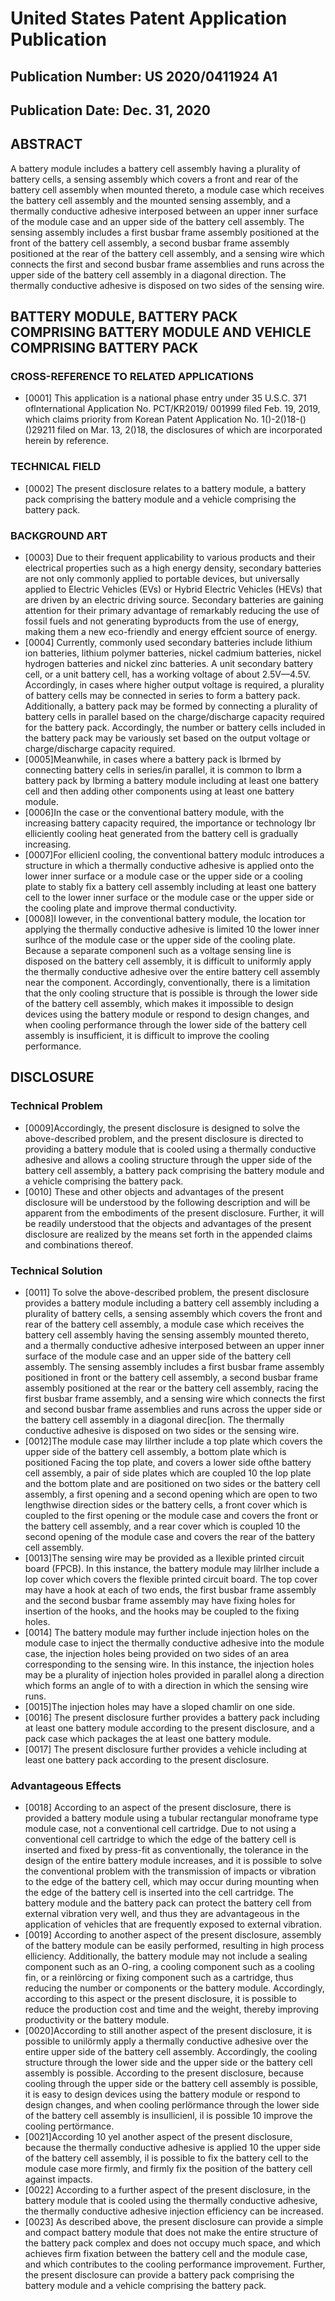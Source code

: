 # United States Patent Application Publication

## Publication Number: US 2020/0411924 A1
## Publication Date: Dec. 31, 2020
## ABSTRACT

A battery module includes a battery cell assembly having a plurality of battery cells, a sensing assembly which covers a front and rear of the battery cell assembly when mounted thereto, a module case which receives the battery cell assembly and the mounted sensing assembly, and a thermally conductive adhesive interposed between an upper inner surface of the module case and an upper side of the battery cell assembly. The sensing assembly includes a first busbar frame assembly positioned at the front of the battery cell assembly, a second busbar frame assembly positioned at the rear of the battery cell assembly, and a sensing wire which connects the first and second busbar frame assemblies and runs across the upper side of the battery cell assembly in a diagonal direction. The thermally conductive adhesive is disposed on two sides of the sensing wire.

## BATTERY MODULE, BATTERY PACK COMPRISING BATTERY MODULE AND VEHICLE COMPRISING BATTERY PACK

### CROSS-REFERENCE TO RELATED APPLICATIONS

- [0001] This application is a national phase entry under 35 U.S.C. 371 oflnternational Application No. PCT/KR2019/ 001999 filed Feb. 19, 2019, which claims priority from Korean Patent Application No. 1()-2()18-()()29211 filed on Mar. 13, 2()18, the disclosures of which are incorporated herein by reference.


### TECHNICAL FIELD

- [0002] The present disclosure relates to a battery module, a battery pack comprising the battery module and a vehicle comprising the battery pack.

### BACKGROUND ART

- [0003] Due to their frequent applicability to various products and their electrical properties such as a high energy density, secondary batteries are not only commonly applied to portable devices, but universally applied to Electric Vehicles (EVs) or Hybrid Electric Vehicles (HEVs) that are driven by an electric driving source. Secondary batteries are gaining attention for their primary advantage of remarkably reducing the use of fossil fuels and not generating byproducts from the use of energy, making them a new eco-friendly and energy effcient source of energy.
- [0004] Currently, commonly used secondary batteries include lithium ion batteries, lithium polymer batteries, nickel cadmium batteries, nickel hydrogen batteries and nickel zinc batteries. A unit secondary battery cell, or a unit battery cell, has a working voltage of about 2.5V—4.5V. Accordingly, in cases where higher output voltage is required, a plurality of battery cells may be connected in series to form a battery pack. Additionally, a battery pack may be formed by connecting a plurality of battery cells in parallel based on the charge/discharge capacity required for the battery pack. Accordingly, the number or battery cells included in the battery pack may be variously set based on the output voltage or charge/discharge capacity required.
- [0005]Meanwhile, in cases where a battery pack is Ibrmed by connecting battery cells in series/in parallel, it is common to Ibrm a battery pack by Ibrming a battery module including at least one battery cell and then adding other components using at least one battery module.
- [0006]In the case or the conventional battery module, with the increasing battery capacity required, the importance or technology Ibr elliciently cooling heat generated from the battery cell is gradually increasing.
- [0007]For ellicienl cooling, the conventional battery modulc introduces a structure in which a thermally conductive adhesive is applied onto the lower inner surface or a module case or the upper side or a cooling plate to stably fix a battery cell assembly including at least one battery cell to the lower inner surface or the module case or the upper side or the cooling plate and improve thermal conductivity.
- [0008]I lowever, in the conventional battery module, the location tor applying the thermally conductive adhesive is limited 10 the lower inner surlhce of the module case or the upper side of the cooling plate. Because a separate componenl such as a voltage sensing line is disposed on the battery cell assembly, it is difficult to uniformly apply the thermally conductive adhesive over the entire battery cell assembly near the component. Accordingly, conventionally, there is a limitation that the only cooling structure that is possible is through the lower side of the battery cell assembly, which makes it impossible to design devices using the battery module or respond to design changes, and when cooling performance through the lower side of the battery cell assembly is insufficient, it is difficult to improve the cooling performance.

## DISCLOSURE

### Technical Problem

- [0009]Accordingly, the present disclosure is designed to solve the above-described problem, and the present disclosure is directed to providing a battery module that is cooled using a thermally conductive adhesive and allows a cooling structure through the upper side of the battery cell assembly, a battery pack comprising the battery module and a vehicle comprising the battery pack.
- [0010] These and other objects and advantages of the present disclosure will be understood by the following description and will be apparent from the embodiments of the present disclosure. Further, it will be readily understood that the objects and advantages of the present disclosure are realized by the means set forth in the appended claims and combinations thereof.

### Technical Solution

- [0011] To solve the above-described problem, the present disclosure provides a battery module including a battery cell assembly including a plurality of battery cells, a sensing assembly which covers the front and rear of the battery cell assembly, a module case which receives the battery cell assembly having the sensing assembly mounted thereto, and a thermally conductive adhesive interposed between an upper inner surface of the module case and an upper side of the battery cell assembly. The sensing assembly includes a first busbar frame assembly positioned in front or the battery cell assembly, a second busbar frame assembly positioned at the rear or the battery cell assembly, racing the first busbar frame assembly, and a sensing wire which connects the first and second busbar frame assemblies and runs across the upper side or the battery cell assembly in a diagonal direc[ion. The thermally conductive adhesive is disposed on two sides or the sensing wire.
- [0012]The module case may lilrther include a top plate which covers the upper side of the battery cell assembly, a  bottom plate which is positioned Facing the top plate, and covers a lower side ofthe battery cell assembly, a pair of side plates which are coupled 10 the lop plate and the bottom  plate and are positioned on two sides or the battery cell assembly, a first opening and a second opening which are open to two lengthwise direction sides or the battery cells, a front cover which is coupled to the first opening or the module case and covers the front or the battery cell assembly, and a rear cover which is coupled 10 the second opening of the module case and covers the rear of the battery cell assembly.
- [0013]The sensing wire may be provided as a Ilexible printed circuit board (FPCB). In this instance, the battery module may lilrlher include a lop cover which covers the flexible printed circuit board. The top cover may have a hook at each of two ends, the first busbar frame assembly and the second busbar frame assembly may have fixing holes for insertion of the hooks, and the hooks may be coupled to the fixing holes.
- [0014] The battery module may further include injection holes on the module case to inject the thermally conductive adhesive into the module case, the injection holes being provided on two sides of an area corresponding to the sensing wire. In this instance, the injection holes may be a plurality of injection holes provided in parallel along a direction which forms an angle of to with a direction in which the sensing wire runs.
- [0015]The injection holes may have a sloped chamlir on one side.
- [0016] The present disclosure further provides a battery pack including at least one battery module according to the present disclosure, and a pack case which packages the at least one battery module.
- [0017] The present disclosure further provides a vehicle including at least one battery pack according to the present disclosure.

### Advantageous Effects

- [0018] According to an aspect of the present disclosure, there is provided a battery module using a tubular rectangular monoframe type module case, not a conventional cell cartridge. Due to not using a conventional cell cartridge to which the edge of the battery cell is inserted and fixed by press-fit as conventionally, the tolerance in the design of the entire battery module increases, and it is possible to solve the conventional problem with the transmission of impacts or vibration to the edge of the battery cell, which may occur during mounting when the edge of the battery cell is inserted into the cell cartridge. The battery module and the battery pack can protect the battery cell from external vibration very well, and thus they are advantageous in the application of vehicles that are frequently exposed to external vibration. 
- [0019] According to another aspect of the present disclosure, assembly of the battery module can be easily performed, resulting in high process elliciency. Additionally, the battery module may not include a sealing component such as an O-ring, a cooling component such as a cooling fin, or a reinlörcing or fixing component such as a cartridge, thus reducing the number or components or the battery module. Accordingly, according to this aspect or the present disclosure, it is possible to reduce the production cost and time and the weight, thereby improving productivity or the battery module.
- [0020]According to still another aspect of the present disclosure, it is possible to unilörmly apply a thermally conductive adhesive over the entire upper side of the battery cell assembly. Accordingly, the cooling structure through the lower side and the upper side or the battery cell assembly is possible. According to the present disclosure, because cooling through the upper side or the battery cell assembly is possible, it is easy to design devices using the battery module or respond to design changes, and when cooling perlörmance through the lower side of the battery cell assembly is insullicienl, il is possible 10 improve the cooling pertörmance.
- [0021]According 10 yel another aspect of the present disclosure, because the thermally conductive adhesive is applied 10 the upper side of the battery cell assembly, il is possible to fix the battery cell to the module case more firmly, and firmly fix the position of the battery cell against impacts.
- [0022] According to a further aspect of the present disclosure, in the battery module that is cooled using the thermally conductive adhesive, the thermally conductive adhesive injection efficiency can be increased.
- [0023] As described above, the present disclosure can provide a simple and compact battery module that does not make the entire structure of the battery pack complex and does not occupy much space, and which achieves firm fixation between the battery cell and the module case, and which contributes to the cooling performance improvement. Further, the present disclosure can provide a battery pack comprising the battery module and a vehicle comprising the battery pack.
